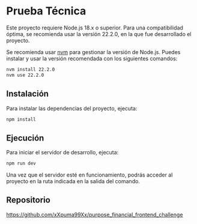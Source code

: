 # Prueba Técnica

Este proyecto requiere Node.js 18.x o superior. Para una compatibilidad óptima, se recomienda usar la versión 22.2.0, en la que fue desarrollado el proyecto.

Se recomienda usar [nvm](https://github.com/nvm-sh/nvm) para gestionar la versión de Node.js. Puedes instalar y usar la versión recomendada con los siguientes comandos:

```bash
nvm install 22.2.0
nvm use 22.2.0
```

## Instalación

Para instalar las dependencias del proyecto, ejecuta:

```bash
npm install
```

## Ejecución

Para iniciar el servidor de desarrollo, ejecuta:

```bash
npm run dev
```

Una vez que el servidor esté en funcionamiento, podrás acceder al proyecto en la ruta indicada en la salida del comando.

## Repositorio

https://github.com/xXpuma99Xx/purpose_financial_frontend_challenge